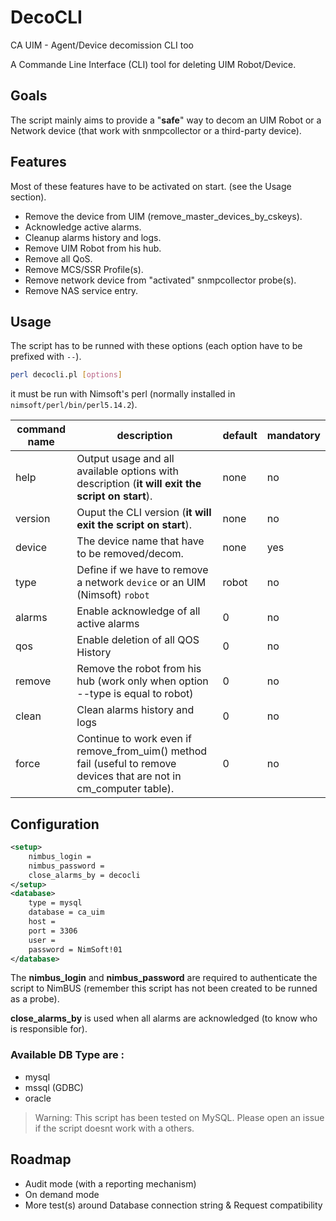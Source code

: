 # DecoCLI
CA UIM - Agent/Device decomission CLI too

A Commande Line Interface (CLI) tool for deleting UIM Robot/Device.

## Goals

The script mainly aims to provide a "**safe**" way to decom an UIM Robot or a Network device (that work with snmpcollector or a third-party device).

## Features

Most of these features have to be activated on start. (see the Usage section).

- Remove the device from UIM (remove_master_devices_by_cskeys).
- Acknowledge active alarms.
- Cleanup alarms history and logs.
- Remove UIM Robot from his hub.
- Remove all QoS.
- Remove MCS/SSR Profile(s).
- Remove network device from "activated" snmpcollector probe(s).
- Remove NAS service entry.

## Usage

The script has to be runned with these options (each option have to be prefixed with `--`).

```bash
perl decocli.pl [options]
```

it must be run with Nimsoft's perl (normally installed in `nimsoft/perl/bin/perl5.14.2`).

| command name | description | default | mandatory |
| --- | --- | --- | --- |
| help | Output usage and all available options with description (**it will exit the script on start**). | none | no |
| version | Ouput the CLI version (**it will exit the script on start**). | none | no |
| device | The device name that have to be removed/decom. | none | yes |
| type | Define if we have to remove a network `device` or an UIM (Nimsoft) `robot` | robot | no |
| alarms | Enable acknowledge of all active alarms | 0 | no |
| qos | Enable deletion of all QOS History | 0 | no |
| remove | Remove the robot from his hub (work only when option --type is equal to robot) | 0 | no |
| clean | Clean alarms history and logs | 0 | no |
| force | Continue to work even if remove_from_uim() method fail (useful to remove devices that are not in cm_computer table). | 0 | no |

## Configuration

```xml
<setup>
    nimbus_login =
    nimbus_password = 
    close_alarms_by = decocli
</setup>
<database>
    type = mysql
    database = ca_uim
    host = 
    port = 3306
    user = 
    password = NimSoft!01
</database>
```

The **nimbus_login** and **nimbus_password** are required to authenticate the script to NimBUS (remember this script has not been created to be runned as a probe).

**close_alarms_by** is used when all alarms are acknowledged (to know who is responsible for).

### Available DB Type are :

- mysql
- mssql (GDBC)
- oracle

> Warning: This script has been tested on MySQL. Please open an issue if the script doesnt work with a others.


## Roadmap

- Audit mode (with a reporting mechanism)
- On demand mode
- More test(s) around Database connection string & Request compatibility